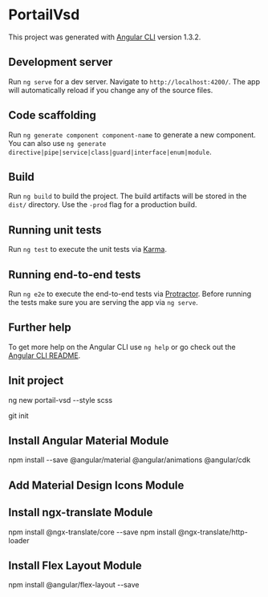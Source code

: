 # PortailVsd

This project was generated with [Angular CLI](https://github.com/angular/angular-cli) version 1.3.2.

## Development server

Run `ng serve` for a dev server. Navigate to `http://localhost:4200/`. The app will automatically reload if you change any of the source files.

## Code scaffolding

Run `ng generate component component-name` to generate a new component. You can also use `ng generate directive|pipe|service|class|guard|interface|enum|module`.

## Build

Run `ng build` to build the project. The build artifacts will be stored in the `dist/` directory. Use the `-prod` flag for a production build.

## Running unit tests

Run `ng test` to execute the unit tests via [Karma](https://karma-runner.github.io).

## Running end-to-end tests

Run `ng e2e` to execute the end-to-end tests via [Protractor](http://www.protractortest.org/).
Before running the tests make sure you are serving the app via `ng serve`.

## Further help

To get more help on the Angular CLI use `ng help` or go check out the [Angular CLI README](https://github.com/angular/angular-cli/blob/master/README.md).

## Init project

ng new portail-vsd --style scss

git init

## Install Angular Material Module

npm install --save @angular/material @angular/animations @angular/cdk

## Add Material Design Icons Module

<link href="https://fonts.googleapis.com/icon?family=Material+Icons" rel="stylesheet">

## Install ngx-translate Module

npm install @ngx-translate/core --save
npm install @ngx-translate/http-loader

## Install Flex Layout Module

npm install @angular/flex-layout --save

